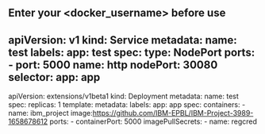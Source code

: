 
## Enter your <docker_username> before use

apiVersion: v1
kind: Service
metadata:
  name: test
  labels:
    app: test
spec:
  type: NodePort
  ports:
    - port: 5000
      name: http
      nodePort: 30080
  selector:
    app: app
---
apiVersion: extensions/v1beta1
kind: Deployment
metadata:
  name: test
spec:
  replicas: 1
  template:
    metadata:
      labels:
        app: app
    spec:
      containers:
        - name: ibm_project
          image:https://github.com/IBM-EPBL/IBM-Project-3989-1658678612
          ports:
            - containerPort: 5000
      imagePullSecrets:
        - name: regcred
